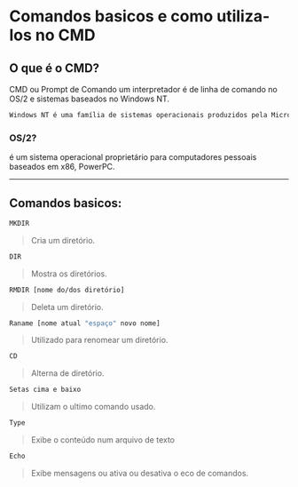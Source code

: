 # Comandos basicos e como utiliza-los no CMD

## O que é o CMD?

CMD ou Prompt de Comando um interpretador é de linha de comando no OS/2 e sistemas baseados no Windows NT.

```bash
Windows NT é uma família de sistemas operacionais produzidos pela Microsoft.
```
### OS/2?

é um sistema operacional proprietário para computadores pessoais baseados em x86, PowerPC.

---

## Comandos basicos:

```bash
MKDIR
```
> Cria um diretório.

```bash
DIR
```
> Mostra os diretórios.

```bash
RMDIR [nome do/dos diretório]
```
> Deleta um diretório.

```bash
Raname [nome atual "espaço" novo nome]
```
> Utilizado para renomear um diretório.

```bash
CD
```
> Alterna de diretório.

```bash
Setas cima e baixo
```
> Utilizam o ultimo comando usado.

```bash
Type
```
> Exibe o conteúdo num arquivo de texto

```bash
Echo
```
> Exibe mensagens ou ativa ou desativa o eco de comandos.
